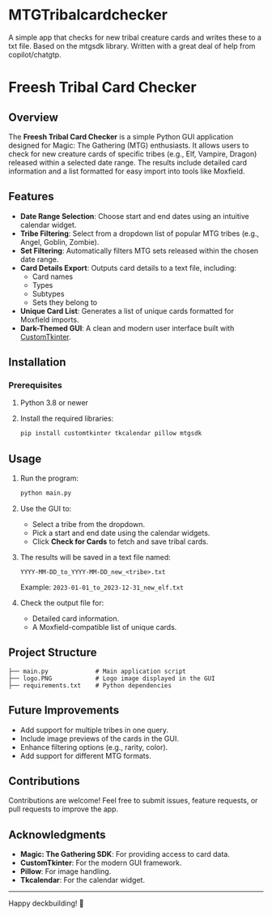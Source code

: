 # MTGTribalcardchecker
A simple app that checks for new tribal creature cards and writes these to a txt file. Based on the mtgsdk library. Written with a great deal of help from copilot/chatgtp. 



# Freesh Tribal Card Checker

## Overview

The **Freesh Tribal Card Checker** is a simple Python GUI application designed for Magic: The Gathering (MTG) enthusiasts. It allows users to check for new creature cards of specific tribes (e.g., Elf, Vampire, Dragon) released within a selected date range. The results include detailed card information and a list formatted for easy import into tools like Moxfield.

## Features

- **Date Range Selection**: Choose start and end dates using an intuitive calendar widget.
- **Tribe Filtering**: Select from a dropdown list of popular MTG tribes (e.g., Angel, Goblin, Zombie).
- **Set Filtering**: Automatically filters MTG sets released within the chosen date range.
- **Card Details Export**: Outputs card details to a text file, including:
  - Card names
  - Types
  - Subtypes
  - Sets they belong to
- **Unique Card List**: Generates a list of unique cards formatted for Moxfield imports.
- **Dark-Themed GUI**: A clean and modern user interface built with [CustomTkinter](https://github.com/TomSchimansky/CustomTkinter).

## Installation

### Prerequisites

1. Python 3.8 or newer
2. Install the required libraries:

   ```bash
   pip install customtkinter tkcalendar pillow mtgsdk
   ```

## Usage

1. Run the program:
   ```bash
   python main.py
   ```

2. Use the GUI to:
   - Select a tribe from the dropdown.
   - Pick a start and end date using the calendar widgets.
   - Click **Check for Cards** to fetch and save tribal cards.

3. The results will be saved in a text file named:
   ```
   YYYY-MM-DD_to_YYYY-MM-DD_new_<tribe>.txt
   ```

   Example: `2023-01-01_to_2023-12-31_new_elf.txt`

4. Check the output file for:
   - Detailed card information.
   - A Moxfield-compatible list of unique cards.

## Project Structure

```
├── main.py             # Main application script
├── logo.PNG            # Logo image displayed in the GUI
├── requirements.txt    # Python dependencies
```

## Future Improvements

- Add support for multiple tribes in one query.
- Include image previews of the cards in the GUI.
- Enhance filtering options (e.g., rarity, color).
- Add support for different MTG formats.

## Contributions

Contributions are welcome! Feel free to submit issues, feature requests, or pull requests to improve the app.


## Acknowledgments

- **Magic: The Gathering SDK**: For providing access to card data.
- **CustomTkinter**: For the modern GUI framework.
- **Pillow**: For image handling.
- **Tkcalendar**: For the calendar widget. 

---

Happy deckbuilding! 🎴

